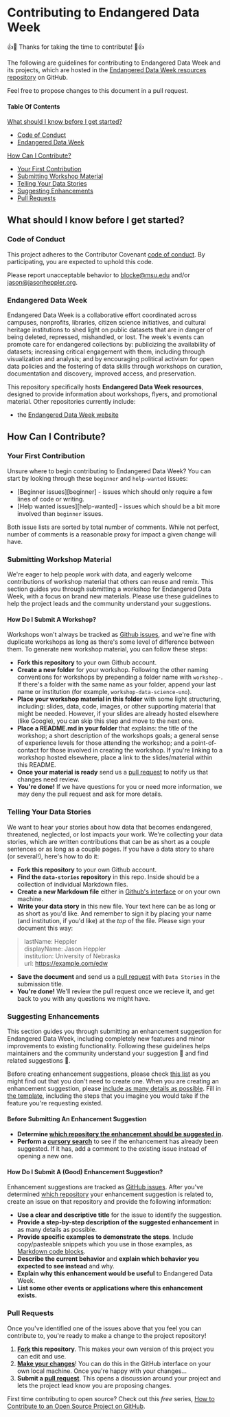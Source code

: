 # Contributing to Endangered Data Week

:+1::tada: Thanks for taking the time to contribute! :tada::+1:

The following are guidelines for contributing to Endangered Data Week and its projects, which are hosted in the [Endangered Data Week resources repository](https://github.com/endangereddataweek/) on GitHub.

Feel free to propose changes to this document in a pull request.

#### Table Of Contents

[What should I know before I get started?](#what-should-i-know-before-i-get-started)
  * [Code of Conduct](#code-of-conduct)
  * [Endangered Data Week](#endangered-data-week)

[How Can I Contribute?](#how-can-i-contribute)
  * [Your First Contribution](#your-first-contribution)
  * [Submitting Workshop Material](#submitting-workshops)
  * [Telling Your Data Stories](#telling-your-data-stories)
  * [Suggesting Enhancements](#suggesting-enhancements)
  * [Pull Requests](#pull-requests)

## What should I know before I get started?

### Code of Conduct

This project adheres to the Contributor Covenant [code of conduct](CODE_OF_CONDUCT.md).
By participating, you are expected to uphold this code.

Please report unacceptable behavior to [blocke@msu.edu](blocke@msu.edu) and/or [jason@jasonheppler.org](mailto:jason@jasonheppler.org).

### Endangered Data Week

Endangered Data Week is a collaborative effort coordinated across campuses, nonprofits, libraries, citizen science initiatives, and cultural heritage institutions to shed light on public datasets that are in danger of being deleted, repressed, mishandled, or lost. The week's events can promote care for endangered collections by: publicizing the availability of datasets; increasing critical engagement with them, including through visualization and analysis; and by encouraging political activism for open data policies and the fostering of data skills through workshops on curation, documentation and discovery, improved access, and preservation.

This repository specifically hosts **Endangered Data Week resources**, designed to provide information about workshops, flyers, and promotional material. Other repositories currently include:

- the [Endangered Data Week website](https://github.com/endangereddataweek/endangereddataweek.org)

## How Can I Contribute?

### Your First Contribution

Unsure where to begin contributing to Endangered Data Week? You can start by looking through these `beginner` and `help-wanted` issues:

* [Beginner issues][beginner] - issues which should only require a few lines of code or writing.
* [Help wanted issues][help-wanted] - issues which should be a bit more involved than `beginner` issues.

Both issue lists are sorted by total number of comments. While not perfect, number of comments is a reasonable proxy for impact a given change will have.

### Submitting Workshop Material

We're eager to help people work with data, and eagerly welcome contributions of workshop material that others can reuse and remix. This section guides you through submitting a workshop for Endangered Data Week, with a focus on brand new materials. Please use these guidelines to help the project leads and the community understand your suggestions.

#### How Do I Submit A Workshop?

Workshops won't always be tracked as [Github issues](https://guides.github.com/features/issues/), and we're fine with duplicate workshops as long as there's some level of difference between them. To generate new workshop material, you can follow these steps:

* **Fork this repository** to your own Github account.
* **Create a new folder** for your workshop. Following the other naming conventions for workshops by prepending a folder name with `workshop-`. If there's a folder with the same name as your folder, append your last name or institution (for example, `workshop-data-science-uno`).
* **Place your workshop material in this folder** with some light structuring, including: slides, data, code, images, or other supporting material that might be needed. However, if your slides are already hosted elsewhere (like Google), you can skip this step and move to the next one.
* **Place a README.md in your folder** that explains: the title of the workshop; a short description of the workshops goals; a general sense of experience levels for those attending the workshop; and a point-of-contact for those involved in creating the workshop. If you're linking to a workshop hosted elsewhere, place a link to the slides/material within this README.
* **Once your material is ready** send us a [pull request](#pull-request) to notify us that changes need review.
* **You're done!** If we have questions for you or need more information, we may deny the pull request and ask for more details.

### Telling Your Data Stories

We want to hear your stories about how data that becomes endangered, threatened, neglected, or lost impacts your work. We're collecting your data stories, which are written contributions that can be as short as a couple sentences or as long as a couple pages. If you have a data story to share (or several!), here's how to do it:

* **Fork this repository** to your own Github account.
* **Find the `data-stories` repository** in this repo. Inside should be a collection of individual Markdown files.
* **Create a new Markdown file** either in [Github's interface](https://help.github.com/articles/about-writing-and-formatting-on-github/) or on your own machine. 
* **Write your data story** in this new file. Your text here can be as long or as short as you'd like. And remember to sign it by placing your name (and institution, if you'd like) at the *top* of the file. Please sign your document this way:

> lastName: Heppler  
> displayName: Jason Heppler  
> institution: University of Nebraska  
> url: https://example.com/edw

* **Save the document** and send us a [pull request](#pull-request) with `Data Stories` in the submission title.
* **You're done!** We'll review the pull request once we recieve it, and get back to you with any questions we might have.

### Suggesting Enhancements

This section guides you through submitting an enhancement suggestion for Endangered Data Week, including completely new features and minor improvements to existing functionality. Following these guidelines helps maintainers and the community understand your suggestion :pencil: and find related suggestions :mag_right:.

Before creating enhancement suggestions, please check [this list](#before-submitting-an-enhancement-suggestion) as you might find out that you don't need to create one. When you are creating an enhancement suggestion, please [include as many details as possible](#how-do-i-submit-a-good-enhancement-suggestion). Fill in [the template](ISSUE_TEMPLATE.md), including the steps that you imagine you would take if the feature you're requesting existed.

#### Before Submitting An Enhancement Suggestion

* **Determine [which repository the enhancement should be suggested in](#endangered-data-week).**
* **Perform a [cursory search](https://github.com/issues?q=+is%3Aissue+user%3Aendangered+data+week)** to see if the enhancement has already been suggested. If it has, add a comment to the existing issue instead of opening a new one.

#### How Do I Submit A (Good) Enhancement Suggestion?

Enhancement suggestions are tracked as [GitHub issues](https://guides.github.com/features/issues/). After you've determined [which repository](#endangered-data-week) your enhancement suggestion is related to, create an issue on that repository and provide the following information:

* **Use a clear and descriptive title** for the issue to identify the suggestion.
* **Provide a step-by-step description of the suggested enhancement** in as many details as possible.
* **Provide specific examples to demonstrate the steps**. Include copy/pasteable snippets which you use in those examples, as [Markdown code blocks](https://help.github.com/articles/markdown-basics/#multiple-lines).
* **Describe the current behavior** and **explain which behavior you expected to see instead** and why.
* **Explain why this enhancement would be useful** to Endangered Data Week.
* **List some other events or applications where this enhancement exists.**

### Pull Requests

Once you've identified one of the issues above that you feel you can contribute to, you're ready to make a change to the project repository!
 
1. **[Fork](https://help.github.com/articles/fork-a-repo/) this repository**. This makes your own version of this project you can edit and use.
2. **[Make your changes](https://guides.github.com/activities/forking/#making-changes)**! You can do this in the GitHub interface on your own local machine. Once you're happy with your changes...
3. **Submit a [pull request](https://help.github.com/articles/proposing-changes-to-a-project-with-pull-requests/)**. This opens a discussion around your project and lets the project lead know you are proposing changes.

First time contributing to open source? Check out this *free* series, [How to Contribute to an Open Source Project on GitHub](https://egghead.io/series/how-to-contribute-to-an-open-source-project-on-github).
